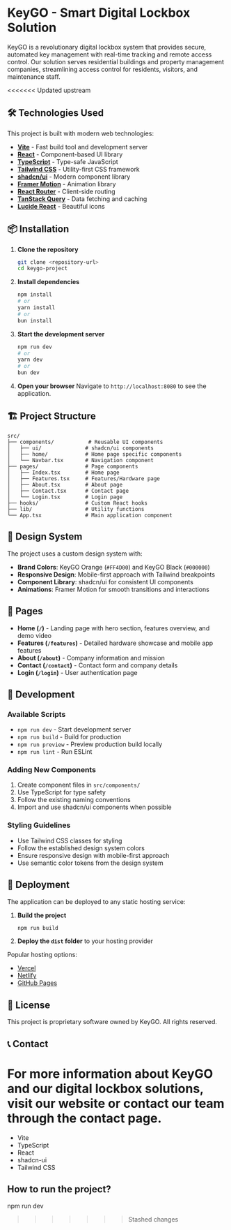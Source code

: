 
# KeyGO - Smart Digital Lockbox Solution

KeyGO is a revolutionary digital lockbox system that provides secure, automated key management with real-time tracking and remote access control. Our solution serves residential buildings and property management companies, streamlining access control for residents, visitors, and maintenance staff.

<<<<<<< Updated upstream
## 🛠️ Technologies Used

This project is built with modern web technologies:

- **[Vite](https://vitejs.dev/)** - Fast build tool and development server
- **[React](https://reactjs.org/)** - Component-based UI library
- **[TypeScript](https://www.typescriptlang.org/)** - Type-safe JavaScript
- **[Tailwind CSS](https://tailwindcss.com/)** - Utility-first CSS framework
- **[shadcn/ui](https://ui.shadcn.com/)** - Modern component library
- **[Framer Motion](https://www.framer.com/motion/)** - Animation library
- **[React Router](https://reactrouter.com/)** - Client-side routing
- **[TanStack Query](https://tanstack.com/query)** - Data fetching and caching
- **[Lucide React](https://lucide.dev/)** - Beautiful icons

## 📦 Installation

1. **Clone the repository**
   ```bash
   git clone <repository-url>
   cd keygo-project
   ```

2. **Install dependencies**
   ```bash
   npm install
   # or
   yarn install
   # or
   bun install
   ```

3. **Start the development server**
   ```bash
   npm run dev
   # or
   yarn dev
   # or
   bun dev
   ```

4. **Open your browser**
   Navigate to `http://localhost:8080` to see the application.

## 🏗️ Project Structure

```
src/
├── components/           # Reusable UI components
│   ├── ui/              # shadcn/ui components
│   ├── home/            # Home page specific components
│   └── Navbar.tsx       # Navigation component
├── pages/               # Page components
│   ├── Index.tsx        # Home page
│   ├── Features.tsx     # Features/Hardware page
│   ├── About.tsx        # About page
│   ├── Contact.tsx      # Contact page
│   └── Login.tsx        # Login page
├── hooks/               # Custom React hooks
├── lib/                 # Utility functions
└── App.tsx              # Main application component
```

## 🎨 Design System

The project uses a custom design system with:

- **Brand Colors**: KeyGO Orange (`#FF4D00`) and KeyGO Black (`#000000`)
- **Responsive Design**: Mobile-first approach with Tailwind breakpoints
- **Component Library**: shadcn/ui for consistent UI components
- **Animations**: Framer Motion for smooth transitions and interactions

## 📱 Pages

- **Home (`/`)** - Landing page with hero section, features overview, and demo video
- **Features (`/features`)** - Detailed hardware showcase and mobile app features
- **About (`/about`)** - Company information and mission
- **Contact (`/contact`)** - Contact form and company details
- **Login (`/login`)** - User authentication page

## 🔧 Development

### Available Scripts

- `npm run dev` - Start development server
- `npm run build` - Build for production
- `npm run preview` - Preview production build locally
- `npm run lint` - Run ESLint

### Adding New Components

1. Create component files in `src/components/`
2. Use TypeScript for type safety
3. Follow the existing naming conventions
4. Import and use shadcn/ui components when possible

### Styling Guidelines

- Use Tailwind CSS classes for styling
- Follow the established design system colors
- Ensure responsive design with mobile-first approach
- Use semantic color tokens from the design system

## 🚀 Deployment

The application can be deployed to any static hosting service:

1. **Build the project**
   ```bash
   npm run build
   ```

2. **Deploy the `dist` folder** to your hosting provider

Popular hosting options:
- [Vercel](https://vercel.com/)
- [Netlify](https://netlify.com/)
- [GitHub Pages](https://pages.github.com/)

## 📄 License

This project is proprietary software owned by KeyGO. All rights reserved.

## 📞 Contact

For more information about KeyGO and our digital lockbox solutions, visit our website or contact our team through the contact page.
=======
- Vite
- TypeScript
- React
- shadcn-ui
- Tailwind CSS

## How to run the project?
npm run dev
>>>>>>> Stashed changes
